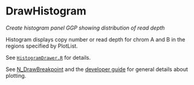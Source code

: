 # DrawHistogram

*Create histogram panel GGP showing distribution of read depth*

Histogram displays copy number or read depth for chrom A and B in the regions specified by PlotList.

See [`HistogramDrawer.R`](https://github.com/ding-lab/BreakPointSurveyor-Core/blob/master/src/plot/HistogramDrawer.R)
for details.  

See
[N_DrawBreakpoint](https://github.com/ding-lab/BreakPointSurveyor/tree/master/N_DrawBreakpoint)
and the [developer
guide](https://github.com/ding-lab/BreakPointSurveyor/blob/master/Development.md)
for general details about plotting.
